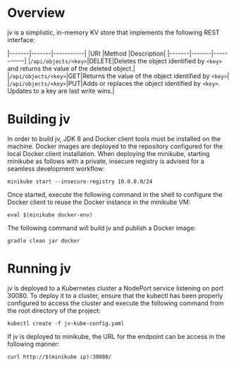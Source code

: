 # Overview

jv is a simplistic, in-memory KV store that implements the following REST interface:

|-------|-------|-----------|
|URI    |Method |Description|
|-------|-------|-----------|
|``/api/objects/<key>``|DELETE|Deletes the object identified by ``<key>`` and returns the value of the deleted object.|
|``/api/objects/<key>``|GET|Returns the value of the object identified by ``<key>``|
|``/api/objects/<key>``|PUT|Adds or replaces the object identified by ``<key>``.  Updates to a key are last write wins.|

# Building jv

In order to build jv, JDK 8 and Docker client tools must be installed on the machine.  Docker images are deployed to the repository configured for the local Docker client installation.  When deploying the minikube, starting minikube as follows with a private, insecure registry is advised for a seamless development workflow:

```
minikube start --insecure-registry 10.0.0.0/24
```

Once started, execute the following command in the shell to configure the Docker client to reuse the Docker instance in the minikube VM:

```
eval $(minikube docker-env)
```

The following command will build jv and publish a Docker image:

```
gradle clean jar docker
```

# Running jv

jv is deployed to a Kubernetes cluster a NodePort service listening on port 30080.  To deploy it to a cluster, ensure that the kubectl has been properly configured to access the cluster and execute the following command from the root directory of the project:

```
kubectl create -f jv-kube-config.yaml
```

If jv is deployed to minikube, the URL for the endpoint can be access in the following manner:

```
curl http://$(minikube ip):30080/
```
